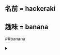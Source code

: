 ## 名前 = hackeraki
## 趣味 = banana
##banana
<details><summary></summary>

  

```rb
'banana'
```
</details>

